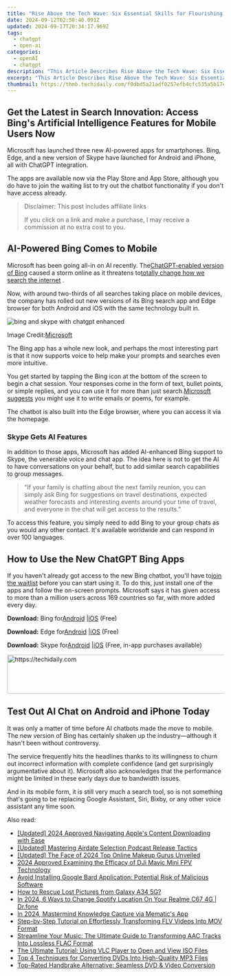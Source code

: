 ```yaml
---
title: "Rise Above the Tech Wave: Six Essential Skills for Flourishing in an Age Dominated by AI"
date: 2024-09-12T02:58:40.091Z
updated: 2024-09-17T20:34:17.969Z
tags:
  - chatgpt
  - open-ai
categories:
  - openAI
  - chatgpt
description: "This Article Describes Rise Above the Tech Wave: Six Essential Skills for Flourishing in an Age Dominated by AI"
excerpt: "This Article Describes Rise Above the Tech Wave: Six Essential Skills for Flourishing in an Age Dominated by AI"
thumbnail: https://thmb.techidaily.com/f0dbd5a21adf0257efb4cfc535a5b1745bbe68be5c6511e0bd704dc50cbfa331.jpg
---
```


## Get the Latest in Search Innovation: Access Bing's Artificial Intelligence Features for Mobile Users Now

 Microsoft has launched three new AI-powered apps for smartphones. Bing, Edge, and a new version of Skype have launched for Android and iPhone, all with ChatGPT integration.

 The apps are available now via the Play Store and App Store, although you do have to join the waiting list to try out the chatbot functionality if you don't have access already.

>  Disclaimer: This post includes affiliate links
>
>  If you click on a link and make a purchase, I may receive a commission at no extra cost to you.
>

## AI-Powered Bing Comes to Mobile

 Microsoft has been going all-in on AI recently. The[ChatGPT-enabled version of Bing](https://www.makeuseof.com/microsoft-bing-gets-chatgpt-ai/) caused a storm online as it threatens to[totally change how we search the internet](https://www.makeuseof.com/is-chatgpt-search-engine-threat/) .

 Now, with around two-thirds of all searches taking place on mobile devices, the company has rolled out new versions of its Bing search app and Edge browser for both Android and iOS with the same technology built in.

![bing and skype with chatgpt enhanced](https://static1.makeuseofimages.com/wordpress/wp-content/uploads/2023/02/bing-and-skype-with-chatgpt-enhanced.jpg)

 Image Credit:[Microsoft](https://blogs.microsoft.com/blog/2023/02/22/the-new-bing-preview-experience-arrives-on-bing-and-edge-mobile-apps-introducing-bing-now-in-skype/)

 The Bing app has a whole new look, and perhaps the most interesting part is that it now supports voice to help make your prompts and searches even more intuitive.

 You get started by tapping the Bing icon at the bottom of the screen to begin a chat session. Your responses come in the form of text, bullet points, or simple replies, and you can use it for more than just search.[Microsoft suggests](https://blogs.microsoft.com/blog/2023/02/22/the-new-bing-preview-experience-arrives-on-bing-and-edge-mobile-apps-introducing-bing-now-in-skype/) you might use it to write emails or poems, for example.

 The chatbot is also built into the Edge browser, where you can access it via the homepage.

### Skype Gets AI Features

 In addition to those apps, Microsoft has added AI-enhanced Bing support to Skype, the venerable voice and chat app. The idea here is not to get the AI to have conversations on your behalf, but to add similar search capabilities to group messages.

> "If your family is chatting about the next family reunion, you can simply ask Bing for suggestions on travel destinations, expected weather forecasts and interesting events around your time of travel, and everyone in the chat will get access to the results."

 To access this feature, you simply need to add Bing to your group chats as you would any other contact. It's available worldwide and can respond in over 100 languages.

## How to Use the New ChatGPT Bing Apps

 If you haven't already got access to the new Bing chatbot, you'll have to[join the waitlist](https://www.makeuseof.com/try-bing-ai-powered-search-engine/) before you can start using it. To do this, just install one of the apps and follow the on-screen prompts. Microsoft says it has given access to more than a million users across 169 countries so far, with more added every day.

**Download:** Bing for[Android](https://www.anrdoezrs.net/links/7251228/type/dlg/sid/UUmuoUeUpU2022079/https://play.google.com/store/apps/details?id=com.microsoft.bing) |[iOS](https://apps.apple.com/us/app/microsoft-bing-search/id345323231) (Free)

**Download:** Edge for[Android](https://www.anrdoezrs.net/links/7251228/type/dlg/sid/UUmuoUeUpU2022079/https://play.google.com/store/apps/details?id=com.microsoft.emmx) |[iOS](https://apps.apple.com/us/app/microsoft-edge-web-browser/id1288723196) (Free)

**Download:** Skype for[Android](https://www.anrdoezrs.net/links/7251228/type/dlg/sid/UUmuoUeUpU2022079/https://play.google.com/store/apps/details?id=com.skype.raider) |[iOS](https://apps.apple.com/us/app/skype/id304878510) (Free, in-app purchases available)

<!-- affiliate ads begin -->
<a href="https://aligracehair.sjv.io/c/5597632/2115951/19272" target="_top" id="2115951">
  <img src="//a.impactradius-go.com/display-ad/19272-2115951" border="0" alt="https://techidaily.com" width="728" height="90"/>
</a>
<img height="0" width="0" src="https://aligracehair.sjv.io/i/5597632/2115951/19272" style="position:absolute;visibility:hidden;" border="0" />
<!-- affiliate ads end -->

## Test Out AI Chat on Android and iPhone Today

 It was only a matter of time before AI chatbots made the move to mobile. The new version of Bing has certainly shaken up the industry—although it hasn't been without controversy.

 The service frequently hits the headlines thanks to its willingness to churn out incorrect information with complete confidence (and get surprisingly argumentative about it). Microsoft also acknowledges that the performance might be limited in these early days due to bandwidth issues.

 And in its mobile form, it is still very much a search tool, so is not something that's going to be replacing Google Assistant, Siri, Bixby, or any other voice assistant any time soon.

<ins class="adsbygoogle"
     style="display:block"
     data-ad-format="autorelaxed"
     data-ad-client="ca-pub-7571918770474297"
     data-ad-slot="1223367746"></ins>

<ins class="adsbygoogle"
     style="display:block"
     data-ad-client="ca-pub-7571918770474297"
     data-ad-slot="8358498916"
     data-ad-format="auto"
     data-full-width-responsive="true"></ins>

<span class="atpl-alsoreadstyle">Also read:</span>
<div><ul>
<li><a href="https://fox-cloud.techidaily.com/updated-2024-approved-navigating-apples-content-downloading-with-ease/"><u>[Updated] 2024 Approved Navigating Apple's Content Downloading with Ease</u></a></li>
<li><a href="https://extra-guidance.techidaily.com/updated-mastering-airdate-selection-podcast-release-tactics/"><u>[Updated] Mastering Airdate Selection Podcast Release Tactics</u></a></li>
<li><a href="https://youtube-tips.techidaily.com/ed-the-face-of-2024-top-online-makeup-gurus-unveiled/"><u>[Updated] The Face of 2024 Top Online Makeup Gurus Unveiled</u></a></li>
<li><a href="https://article-posts.techidaily.com/2024-approved-examining-the-efficacy-of-dji-mavic-mini-fpv-technology/"><u>2024 Approved Examining the Efficacy of DJi Mavic Mini FPV Technology</u></a></li>
<li><a href="https://tech-haven.techidaily.com/avoid-installing-google-bard-application-potential-risk-of-malicious-software/"><u>Avoid Installing Google Bard Application: Potential Risk of Malicious Software</u></a></li>
<li><a href="https://blog-min.techidaily.com/how-to-rescue-lost-pictures-from-galaxy-a34-5g-by-fonelab-android-recover-pictures/"><u>How to Rescue Lost Pictures from Galaxy A34 5G?</u></a></li>
<li><a href="https://change-location.techidaily.com/in-2024-6-ways-to-change-spotify-location-on-your-realme-c67-4g-drfone-by-drfone-virtual-android/"><u>In 2024, 6 Ways to Change Spotify Location On Your Realme C67 4G | Dr.fone</u></a></li>
<li><a href="https://extra-skills.techidaily.com/in-2024-mastermind-knowledge-capture-via-mematics-app/"><u>In 2024, Mastermind Knowledge Capture via Mematic's App</u></a></li>
<li><a href="https://tech-hub.techidaily.com/step-by-step-tutorial-on-effortlessly-transforming-flv-videos-into-mov-format/"><u>Step-by-Step Tutorial on Effortlessly Transforming FLV Videos Into MOV Format</u></a></li>
<li><a href="https://tech-hub.techidaily.com/streamline-your-music-the-ultimate-guide-to-transforming-aac-tracks-into-lossless-flac-format/"><u>Streamline Your Music: The Ultimate Guide to Transforming AAC Tracks Into Lossless FLAC Format</u></a></li>
<li><a href="https://tech-hub.techidaily.com/the-ultimate-tutorial-using-vlc-player-to-open-and-view-iso-files/"><u>The Ultimate Tutorial: Using VLC Player to Open and View ISO Files</u></a></li>
<li><a href="https://tech-hub.techidaily.com/top-4-techniques-for-converting-dvds-into-high-quality-mp3-files/"><u>Top 4 Techniques for Converting DVDs Into High-Quality MP3 Files</u></a></li>
<li><a href="https://tech-hub.techidaily.com/top-rated-handbrake-alternative-seamless-dvd-and-video-conversion/"><u>Top-Rated Handbrake Alternative: Seamless DVD & Video Conversion</u></a></li>
</ul></div>

